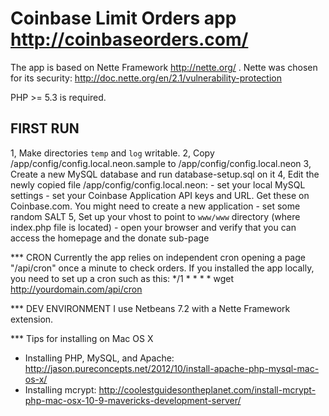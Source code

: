 Coinbase Limit Orders app
http://coinbaseorders.com/
==========================

The app is based on Nette Framework http://nette.org/ . Nette was chosen for its security: http://doc.nette.org/en/2.1/vulnerability-protection

PHP >= 5.3 is required.

FIRST RUN
---------
1, Make directories `temp` and `log` writable.
2, Copy /app/config/config.local.neon.sample to /app/config/config.local.neon
3, Create a new MySQL database and run database-setup.sql on it
4, Edit the newly copied file /app/config/config.local.neon:
	- set your local MySQL settings
	- set your Coinbase Application API keys and URL. Get these on Coinbase.com. You might need to create a new application
	- set some random SALT
5, Set up your vhost to point to `www/www` directory (where index.php file is located)
    - open your browser and verify that you can access the homepage and the donate sub-page

*** CRON
Currently the app relies on independent cron opening a page "/api/cron" once a minute to check orders. If you installed the app locally, you need to set up a cron such as this:
*/1 * * * * wget http://yourdomain.com/api/cron


*** DEV ENVIRONMENT
I use Netbeans 7.2 with a Nette Framework extension.

*** Tips for installing on Mac OS X
- Installing PHP, MySQL, and Apache: http://jason.pureconcepts.net/2012/10/install-apache-php-mysql-mac-os-x/
- Installing mcrypt: http://coolestguidesontheplanet.com/install-mcrypt-php-mac-osx-10-9-mavericks-development-server/
